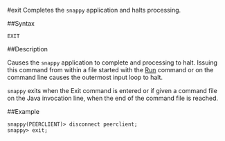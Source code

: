 #exit
Completes the `snappy` application and halts processing.

##Syntax

``` pre
EXIT
```

<a id="rtoolsijcomref33358__section_1AB9A85434CD41D69CB1F13ABCF0AE90"></a>
##Description

Causes the `snappy` application to complete and processing to halt. Issuing this command from within a file started with the [Run](../../reference/snappy_shell_reference/store-run/) command or on the command line causes the outermost input loop to halt.

`snappy` exits when the Exit command is entered or if given a command file on the Java invocation line, when the end of the command file is reached.

##Example


``` pre
snappy(PEERCLIENT)> disconnect peerclient;
snappy> exit;
```


